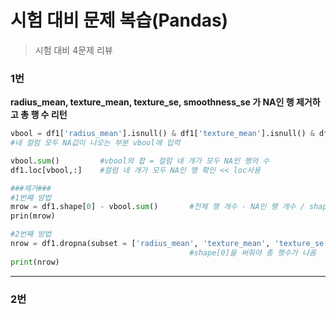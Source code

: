 # 시험 대비 문제 복습(Pandas)

> 시험 대비 4문제 리뷰



### 1번

**radius_mean, texture_mean, texture_se, smoothness_se 가 NA인 행 제거하고 총 행 수 리턴**

```python
vbool = df1['radius_mean'].isnull() & df1['texture_mean'].isnull() & df1['texture_se'].isnull() & df1['smoothness_se'].isnull() 
#네 컬럼 모두 NA값이 나오는 부분 vbool에 입력

vbool.sum() 		#vbool의 합 = 컬럼 네 개가 모두 NA인 행의 수 
df1.loc[vbool,:]	#컬럼 네 개가 모두 NA인 행 확인 << loc사용

###제거###
#1번째 방법
mrow = df1.shape[0] - vbool.sum()		#전체 행 개수 - NA인 행 개수 / shape[0]:행개수
prin(mrow)

#2번째 방법
nrow = df1.dropna(subset = ['radius_mean', 'texture_mean', 'texture_se', 'smoothness_se'], how = 'all').shape[0] #이 네 컬럼에 NA값 모두 있으면 제거
										#shape[0]을 써줘야 총 행수가 나옴
print(nrow)

```

---

### 2번



